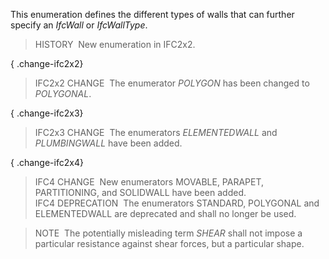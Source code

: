 ﻿This enumeration defines the different types of walls that can further specify an _IfcWall_ or _IfcWallType_.

> HISTORY&nbsp; New enumeration in IFC2x2.

{ .change-ifc2x2}
> IFC2x2 CHANGE&nbsp; The enumerator _POLYGON_ has been changed to _POLYGONAL_.

{ .change-ifc2x3}
> IFC2x3 CHANGE&nbsp; The enumerators _ELEMENTEDWALL_ and _PLUMBINGWALL_ have been added.

{ .change-ifc2x4}
> IFC4 CHANGE&nbsp; New enumerators MOVABLE, PARAPET, PARTITIONING, and SOLIDWALL have been added.  
> IFC4 DEPRECATION&nbsp; The enumerators STANDARD, POLYGONAL and ELEMENTEDWALL are deprecated and shall no longer be used.

> NOTE&nbsp; The potentially misleading term _SHEAR_ shall not impose a particular resistance against shear forces, but a particular shape.
